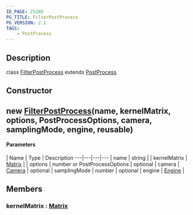 ```yaml
---
ID_PAGE: 25285
PG_TITLE: FilterPostProcess
PG_VERSION: 2.1
TAGS:
    - PostProcess
---
```

## Description

class [FilterPostProcess](/classes/3.1/FilterPostProcess) extends [PostProcess](/classes/3.1/PostProcess)



## Constructor

## new [FilterPostProcess](/classes/3.1/FilterPostProcess)(name, kernelMatrix, options, PostProcessOptions, camera, samplingMode, engine, reusable)



#### Parameters
 | Name | Type | Description
---|---|---|---
 | name | string | 
 | kernelMatrix | [Matrix](/classes/3.1/Matrix) | 
 | options | number or PostProcessOptions | 
optional | camera | [Camera](/classes/3.1/Camera) | 
optional | samplingMode | number | 
optional | engine | [Engine](/classes/3.1/Engine) | 
## Members

### kernelMatrix : [Matrix](/classes/3.1/Matrix)


